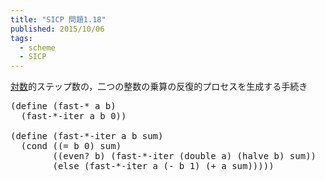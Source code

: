 ```yaml
---
title: "SICP 問題1.18"
published: 2015/10/06
tags:
  - scheme
  - SICP
---
```


<p><a class="keyword" href="http://d.hatena.ne.jp/keyword/%C2%D0%BF%F4">対数</a>的ステップ数の，二つの整数の乗算の反復的プロセスを生成する手続き</p>

<pre class="code lang-scheme" data-lang="scheme" data-unlink><span class="synSpecial">(</span><span class="synStatement">define</span> <span class="synSpecial">(</span>fast-* a b<span class="synSpecial">)</span>
  <span class="synSpecial">(</span>fast-*-iter a b <span class="synConstant">0</span><span class="synSpecial">))</span>

<span class="synSpecial">(</span><span class="synStatement">define</span> <span class="synSpecial">(</span>fast-*-iter a b sum<span class="synSpecial">)</span>
  <span class="synSpecial">(</span><span class="synStatement">cond</span> <span class="synSpecial">((</span><span class="synIdentifier">=</span> b <span class="synConstant">0</span><span class="synSpecial">)</span> sum<span class="synSpecial">)</span>
        <span class="synSpecial">((</span><span class="synIdentifier">even?</span> b<span class="synSpecial">)</span> <span class="synSpecial">(</span>fast-*-iter <span class="synSpecial">(</span>double a<span class="synSpecial">)</span> <span class="synSpecial">(</span>halve b<span class="synSpecial">)</span> sum<span class="synSpecial">))</span>
        <span class="synSpecial">(</span><span class="synStatement">else</span> <span class="synSpecial">(</span>fast-*-iter a <span class="synSpecial">(</span><span class="synIdentifier">-</span> b <span class="synConstant">1</span><span class="synSpecial">)</span> <span class="synSpecial">(</span><span class="synIdentifier">+</span> a sum<span class="synSpecial">)))))</span>
</pre>


